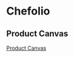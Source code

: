 # Chefolio

## Product Canvas

[Product Canvas](https://docs.google.com/document/d/1xG4_8QtR61pf7JwTbCg8oDqwwBNwR5H98ucGIV30HqM/edit?pli=1#)
